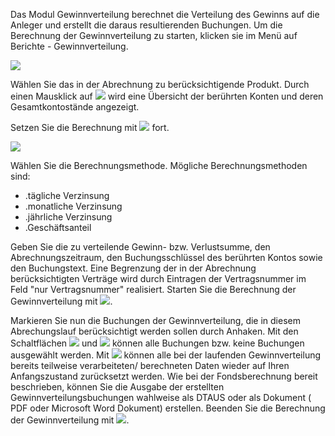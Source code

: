 
Das Modul Gewinnverteilung berechnet die Verteilung des Gewinns auf die Anleger und erstellt die daraus resultierenden Buchungen. Um die Berechnung der Gewinnverteilung zu starten, klicken sie im Menü auf Berichte - Gewinnverteilung.

![](http://xpecto.github.io/docs/img/img_052.png)

Wählen Sie das in der Abrechnung zu berücksichtigende Produkt. Durch einen Mausklick auf ![](http://xpecto.github.io/docs/img/img_053.png) wird eine Übersicht der berührten Konten und deren Gesamtkontostände angezeigt.

Setzen Sie die Berechnung mit ![](http://xpecto.github.io/docs/img/img_054.png) fort.

![](http://xpecto.github.io/docs/img/img_055.png)

Wählen Sie die Berechnungsmethode. Mögliche Berechnungsmethoden sind:

- .tägliche Verzinsung
- .monatliche Verzinsung
- .jährliche Verzinsung
- .Geschäftsanteil

Geben Sie die zu verteilende Gewinn- bzw. Verlustsumme, den Abrechnungszeitraum, den Buchungsschlüssel des berührten Kontos sowie den Buchungstext. Eine Begrenzung der in der Abrechnung berücksichtigten Verträge wird durch Eintragen der Vertragsnummer im Feld "nur Vertragsnummer" realisiert. Starten Sie die Berechnung der Gewinnverteilung mit ![](http://xpecto.github.io/docs/img/img_056.png).

Markieren Sie nun die Buchungen der Gewinnverteilung, die in diesem Abrechungslauf berücksichtigt werden sollen durch Anhaken. Mit den Schaltflächen ![](http://xpecto.github.io/docs/img/img_057.png) und ![](http://xpecto.github.io/docs/img/img_058.png) können alle Buchungen bzw. keine Buchungen ausgewählt werden. Mit ![](http://xpecto.github.io/docs/img/img_059.png) können alle bei der laufenden Gewinnverteilung bereits teilweise verarbeiteten/ berechneten Daten wieder auf Ihren Anfangszustand zurücksetzt werden. Wie bei der Fondsberechnung bereit beschrieben, können Sie die Ausgabe der erstellten Gewinnverteilungsbuchungen wahlweise als DTAUS oder als Dokument ( PDF oder Microsoft Word Dokument) erstellen. Beenden Sie die Berechnung der Gewinnverteilung mit ![](http://xpecto.github.io/docs/img/img_060.png).


